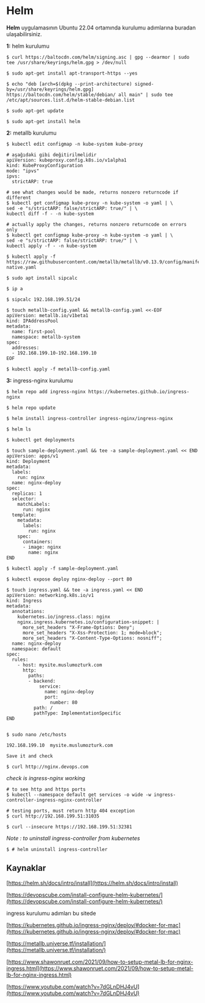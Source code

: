# Helm
**Helm** uygulamasının Ubuntu 22.04 ortamında kurulumu adımlarına buradan ulaşabilirsiniz.


**1:** helm kurulumu

```shell
$ curl https://baltocdn.com/helm/signing.asc | gpg --dearmor | sudo tee /usr/share/keyrings/helm.gpg > /dev/null

$ sudo apt-get install apt-transport-https --yes

$ echo "deb [arch=$(dpkg --print-architecture) signed-by=/usr/share/keyrings/helm.gpg] https://baltocdn.com/helm/stable/debian/ all main" | sudo tee /etc/apt/sources.list.d/helm-stable-debian.list

$ sudo apt-get update

$ sudo apt-get install helm
```
**2:** metallb kurulumu

```shell
$ kubectl edit configmap -n kube-system kube-proxy

# aşağıdaki gibi değitirilmelidir
apiVersion: kubeproxy.config.k8s.io/v1alpha1
kind: KubeProxyConfiguration
mode: "ipvs"
ipvs:
  strictARP: true

# see what changes would be made, returns nonzero returncode if different
$ kubectl get configmap kube-proxy -n kube-system -o yaml | \
sed -e "s/strictARP: false/strictARP: true/" | \
kubectl diff -f - -n kube-system

# actually apply the changes, returns nonzero returncode on errors only
$ kubectl get configmap kube-proxy -n kube-system -o yaml | \
sed -e "s/strictARP: false/strictARP: true/" | \
kubectl apply -f - -n kube-system

$ kubectl apply -f https://raw.githubusercontent.com/metallb/metallb/v0.13.9/config/manifests/metallb-native.yaml

$ sudo apt install sipcalc

$ ip a

$ sipcalc 192.168.199.51/24

$ touch metallb-config.yaml && metallb-config.yaml <<-EOF
apiVersion: metallb.io/v1beta1
kind: IPAddressPool
metadata:
  name: first-pool
  namespace: metallb-system
spec:
  addresses:
  - 192.168.199.10-192.168.199.10
EOF

$ kubectl apply -f metallb-config.yaml

```


**3:** ingress-nginx kurulumu

```shell
$ helm repo add ingress-nginx https://kubernetes.github.io/ingress-nginx

$ helm repo update

$ helm install ingress-controller ingress-nginx/ingress-nginx

$ helm ls

$ kubectl get deployments
```

```shell
$ touch sample-deployment.yaml && tee -a sample-deployment.yaml << END
apiVersion: apps/v1
kind: Deployment
metadata:
  labels:
    run: nginx
  name: nginx-deploy
spec:
  replicas: 1
  selector:
    matchLabels:
      run: nginx
  template:
    metadata:
      labels:
        run: nginx
    spec:
      containers:
      - image: nginx
        name: nginx
END

$ kubectl apply -f sample-deployment.yaml

$ kubectl expose deploy nginx-deploy --port 80

$ touch ingress.yaml && tee -a ingress.yaml << END
apiVersion: networking.k8s.io/v1
kind: Ingress
metadata:
  annotations:
    kubernetes.io/ingress.class: nginx
    nginx.ingress.kubernetes.io/configuration-snippet: |
      more_set_headers "X-Frame-Options: Deny";
      more_set_headers "X-Xss-Protection: 1; mode=block";
      more_set_headers "X-Content-Type-Options: nosniff";
  name: nginx-deploy
  namespace: default
spec:
  rules:
    - host: mysite.muslumozturk.com
      http:
        paths:
        - backend:
            service:
              name: nginx-deploy
              port: 
                number: 80
          path: /
          pathType: ImplementationSpecific
END


$ sudo nano /etc/hosts
 
192.168.199.10  mysite.muslumozturk.com 
 
Save it and check

$ curl http://nginx.devops.com
```





*check is ingress-nginx working*

```shell
# to see http and https ports
$ kubectl --namespace default get services -o wide -w ingress-controller-ingress-nginx-controller

# testing ports, must return http 404 exception
$ curl http://192.168.199.51:31035 

$ curl --insecure https://192.168.199.51:32381
```

*Note : to uninstall ingress-controller from kubernetes*
```shell
$ # helm uninstall ingress-controller
```






## Kaynaklar

[https://helm.sh/docs/intro/install](https://helm.sh/docs/intro/install)

[https://devopscube.com/install-configure-helm-kubernetes/](https://devopscube.com/install-configure-helm-kubernetes/)

ingress kurulumu adımları bu sitede

[https://kubernetes.github.io/ingress-nginx/deploy/#docker-for-mac](https://kubernetes.github.io/ingress-nginx/deploy/#docker-for-mac)


[https://metallb.universe.tf/installation/](https://metallb.universe.tf/installation/)

[https://www.shawonruet.com/2021/09/how-to-setup-metal-lb-for-nginx-ingress.html](https://www.shawonruet.com/2021/09/how-to-setup-metal-lb-for-nginx-ingress.html)

[https://www.youtube.com/watch?v=7dGLnDHJ4vU](https://www.youtube.com/watch?v=7dGLnDHJ4vU)
